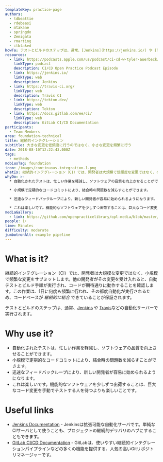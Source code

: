 ```yaml
---
templateKey: practice-page
authors:
  - tdbeattie
  - rdebeasi
  - mtakane
  - springdo
  - Zenigata
  - rmarting
  - itblaked
howTo: テストとビルドのステップは、通常、[Jenkins](https://jenkins.io/) や [Travis](https://travis-ci.org/)などの自動化サーバーで実行されます。 また、[Tekton](https://tekton.dev/)のようなクラウドネイティブ/Kubernetes向けのソリューションもあります。
resources:
  - link: https://podcasts.apple.com/us/podcast/ci-cd-w-tyler-auerbeck/id1501715186?i=1000491737000
    linkType: podcast
    description: CI/CD Open Practice Podcast Episode
  - link: https://jenkins.io/
    linkType: web
    description: Jenkins
  - link: https://travis-ci.org/
    linkType: web
    description: Travis CI
  - link: https://tekton.dev/
    linkType: web
    description: Tekton
  - link: https://docs.gitlab.com/ee/ci/
    linkType: web
    description: GitLab CI/CD Documentation
participants:
  - Team Members
area: foundation-technical
title: 継続的インテグレーション
subtitle: 大きな変更を低頻度に行うのではなく、小さな変更を頻繁に行う
date: 2018-08-10T12:22:43.000Z
tags:
  - methods
mobiusTag: foundation
icon: /images/continuous-integration-1.png
whatIs: 継続的インテグレーション（CI）では、開発者は大規模で低頻度な変更ではなく、小規模で頻繁な変更をサブミットします。他の開発者がその変更を受け入れると、自動テストとビルド手順が実行され、コードが期待通りに動作することを確認します。この作業は、1日に何度も頻繁に行われ、その都度自動化が実行されるため、コードベースが _継続的に結合_ できていることが保証されます。
whyDo: >-
  * 自動化されたテストは、忙しい作業を軽減し、ソフトウェアの品質を向上させることができます。 

  * 小規模で定期的なコードコミットにより、結合時の問題数を減らすことができます。 

  * 迅速なフィードバックループにより、新しい開発者が容易に始められるようになります。 

  * これは楽しいです。機能的なソフトウェアを少しずつ出荷することは、巨大なコード変更を手動でテストする人を待つよりも楽しいことです。
mediaGallery:
  - link: https://github.com/openpracticelibrary/opl-media/blob/master/images/continuous-integration-1.png?raw=true
people: 1+
time: Minutes
difficulty: moderate
jumbotronAlt: example pipeline
---
```

# What is it?

継続的インテグレーション（CI）では、開発者は大規模な変更ではなく、小規模で頻繁な変更をサブミットします。他の開発者がその変更を受け入れると、自動テストとビルド手順が実行され、コードが期待通りに動作することを確認します。この作業は、1日に何度も頻繁に行われ、その都度自動化が実行されるため、コードベースが _継続的に結合_ できていることが保証されます。

テストとビルドのステップは、通常、[Jenkins](https://jenkins.io/) や [Travis](https://travis-ci.org/)などの自動化サーバーで実行されます。

# Why use it?

* 自動化されたテストは、忙しい作業を軽減し、ソフトウェアの品質を向上させることができます。
* 小規模で定期的なコードコミットにより、結合時の問題数を減らすことができます。
* 迅速なフィードバックループにより、新しい開発者が容易に始められるようになります。
* これは楽しいです。機能的なソフトウェアを少しずつ出荷することは、巨大なコード変更を手動でテストする人を待つよりも楽しいことです。

# Useful links

* [Jenkins Documentation](https://jenkins.io/doc/) - Jenkinsは拡張可能な自動化サーバです。単純なCIサーバとして使うことも、プロジェクトの継続的デリバリのハブにすることもできます。
* [GitLab CI/CD Documentation](https://docs.gitlab.com/ee/ci/) - GitLabは、使いやすい継続的インテグレーションパイプラインなどの多くの機能を提供する、人気の高いGitリポジトリマネージャーです。
